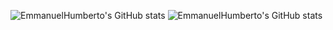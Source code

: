 ![EmmanuelHumberto's GitHub stats](https://github-readme-stats.vercel.app/api?username=EmmanuelHumberto&show_icons=true&theme=dark)
![EmmanuelHumberto's GitHub stats](https://github-readme-stats.vercel.app/api?username=EmmanuelHumberto&show_icons=true&theme=gruvbox)
